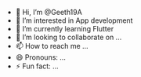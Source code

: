 - 👋 Hi, I’m @Geeth19A
- 👀 I’m interested in App development
- 🌱 I’m currently learning Flutter
- 💞️ I’m looking to collaborate on ...
- 📫 How to reach me ...
- 😄 Pronouns: ...
- ⚡ Fun fact: ...

<!---
Geeth19A/Geeth19A is a ✨ special ✨ repository because its `README.md` (this file) appears on your GitHub profile.
You can click the Preview link to take a look at your changes.
--->
